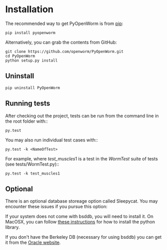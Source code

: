 Installation
============
The recommended way to get PyOpenWorm is from [pip](http://pip.readthedocs.org/en/latest/installing.html):

    pip install pyopenworm

Alternatively, you can grab the contents from GitHub:

    git clone https://github.com/openworm/PyOpenWorm.git
    cd PyOpenWorm
    python setup.py install

Uninstall
----------

    pip uninstall PyOpenWorm

Running tests
-------------

After checking out the project, tests can be run from the command line in the root folder with::

    py.test

You may also run individual test cases with::

    py.test -k <NameOfTest>

For example, where *test_muscles*1 is a test in the *WormTest* suite of tests (see tests/WormTest.py)::

    py.test -k test_muscles1


Optional
--------
There is an optional database storeage option called Sleepycat. You may encounter these issues if you pursue this option:

If your system does not come with bsddb, you will need to install it. On MacOSX, you can follow 
[these instructions](http://stackoverflow.com/questions/16003224/installing-bsddb-package-python) for how to install 
the python library.

If you don't have the Berkeley DB (necessary for using bsddb) you can get it from the [Oracle website](http://www.oracle.com/technetwork/database/database-technologies/berkeleydb/overview/index-085366.html).
